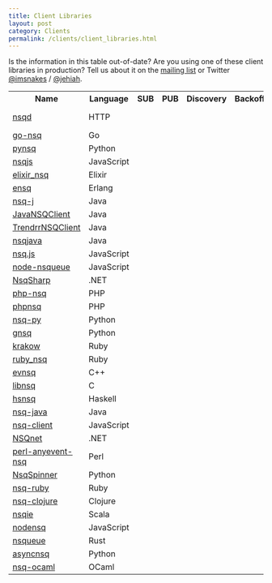 ```yaml
--- 
title: Client Libraries
layout: post
category: Clients
permalink: /clients/client_libraries.html
---
```


Is the information in this table out-of-date? Are you using one of these client libraries in
production? Tell us about it on the [mailing list][mailing_list] or Twitter [@imsnakes][imsnakes] /
[@jehiah][jehiah].

<table class="table table-bordered client-libraries">
  <tr>
    <th>Name</th>
    <th>Language</th>
    <th>SUB</th>
    <th>PUB</th>
    <th>Discovery</th>
    <th>Backoff</th>
    <th>TLS</th>
    <th>Snappy</th>
    <th>Sampling</th>
    <th>AUTH</th>
    <th>Notes</th>
  </tr>
  <tr class="success">
    <td><a href="{{ site.baseurl }}/components/nsqd.html#post-pub">nsqd</a></td>
    <td>HTTP</td>
    <td></td>
    <td><i class="fa fa-check"></i></td>
    <td></td>
    <td></td>
    <td></td>
    <td></td>
    <td></td>
    <td></td>
    <td><strong>built-in</strong></td>
  </tr>
  <tr class="success">
    <td><a href="https://github.com/nsqio/go-nsq">go-nsq</a></td>
    <td>Go</td>
    <td><i class="fa fa-check"></i></td>
    <td><i class="fa fa-check"></i></td>
    <td><i class="fa fa-check"></i></td>
    <td><i class="fa fa-check"></i></td>
    <td><i class="fa fa-check"></i></td>
    <td><i class="fa fa-check"></i></td>
    <td><i class="fa fa-check"></i></td>
    <td><i class="fa fa-check"></i></td>
    <td><strong>official</strong></td>
  </tr>
  <tr class="success">
    <td><a href="https://github.com/nsqio/pynsq">pynsq</a></td>
    <td>Python</td>
    <td><i class="fa fa-check"></i></td>
    <td><i class="fa fa-check"></i></td>
    <td><i class="fa fa-check"></i></td>
    <td><i class="fa fa-check"></i></td>
    <td><i class="fa fa-check"></i></td>
    <td><i class="fa fa-check"></i></td>
    <td><i class="fa fa-check"></i></td>
    <td><i class="fa fa-check"></i></td>
    <td><strong>official</strong></td>
  </tr>
  <tr class="success">
    <td><a href="https://github.com/dudleycarr/nsqjs">nsqjs</a></td>
    <td>JavaScript</td>
    <td><i class="fa fa-check"></i></td>
    <td><i class="fa fa-check"></i></td>
    <td><i class="fa fa-check"></i></td>
    <td><i class="fa fa-check"></i></td>
    <td><i class="fa fa-check"></i></td>
    <td><i class="fa fa-check"></i></td>
    <td><i class="fa fa-check"></i></td>
    <td><i class="fa fa-check"></i></td>
    <td><strong>official</strong></td>
  </tr>
  <tr class="success">
    <td><a href="https://github.com/wistia/elixir_nsq">elixir_nsq</a></td>
    <td>Elixir</td>
    <td><i class="fa fa-check"></i></td>
    <td><i class="fa fa-check"></i></td>
    <td><i class="fa fa-check"></i></td>
    <td><i class="fa fa-check"></i></td>
    <td><i class="fa fa-check"></i></td>
    <td></td>
    <td><i class="fa fa-check"></i></td>
    <td><i class="fa fa-check"></i></td>
    <td></td>
  </tr>
  <tr class="success">
    <td><a href="https://github.com/project-fifo/ensq">ensq</a></td>
    <td>Erlang</td>
    <td><i class="fa fa-check"></i></td>
    <td><i class="fa fa-check"></i></td>
    <td><i class="fa fa-check"></i></td>
    <td><i class="fa fa-check"></i></td>
    <td></td>
    <td></td>
    <td></td>
    <td></td>
    <td></td>
  </tr>
  <tr class="success">
    <td><a href="https://github.com/sproutsocial/nsq-j">nsq-j</a></td>
    <td>Java</td>
    <td><i class="fa fa-check"></i></td>
    <td><i class="fa fa-check"></i></td>
    <td><i class="fa fa-check"></i></td>
    <td><i class="fa fa-check"></i></td>
    <td><i class="fa fa-check"></i></td>
    <td><i class="fa fa-check"></i></td>
    <td><i class="fa fa-check"></i></td>
    <td><i class="fa fa-check"></i></td>
    <td></td>
  </tr>
  <tr class="success">
    <td><a href="https://github.com/brainlag/JavaNSQClient">JavaNSQClient</a></td>
    <td>Java</td>
    <td><i class="fa fa-check"></i></td>
    <td><i class="fa fa-check"></i></td>
    <td><i class="fa fa-check"></i></td>
    <td><i class="fa fa-check"></i></td>
    <td><i class="fa fa-check"></i></td>
    <td><i class="fa fa-check"></i></td>
    <td><i class="fa fa-check"></i></td>
    <td></td>
    <td></td>
  </tr>
  <tr class="success">
    <td><a href="https://github.com/nsqio/TrendrrNSQClient">TrendrrNSQClient</a></td>
    <td>Java</td>
    <td><i class="fa fa-check"></i></td>
    <td><i class="fa fa-check"></i></td>
    <td><i class="fa fa-check"></i></td>
    <td></td>
    <td></td>
    <td></td>
    <td></td>
    <td></td>
    <td></td>
  </tr>
  <tr class="success">
    <td><a href="https://github.com/domwong/nsqjava">nsqjava</a></td>
    <td>Java</td>
    <td><i class="fa fa-check"></i></td>
    <td><i class="fa fa-check"></i></td>
    <td></td>
    <td></td>
    <td></td>
    <td></td>
    <td></td>
    <td></td>
    <td></td>
  </tr>
  <tr class="success">
    <td><a href="https://github.com/segmentio/nsq.js">nsq.js</a></td>
    <td>JavaScript</td>
    <td><i class="fa fa-check"></i></td>
    <td><i class="fa fa-check"></i></td>
    <td><i class="fa fa-check"></i></td>
    <td></td>
    <td></td>
    <td></td>
    <td></td>
    <td></td>
    <td></td>
  </tr>
  <tr class="success">
    <td><a href="https://github.com/brianc/node-nsqueue">node-nsqueue</a></td>
    <td>JavaScript</td>
    <td><i class="fa fa-check"></i></td>
    <td><i class="fa fa-check"></i></td>
    <td></td>
    <td></td>
    <td></td>
    <td></td>
    <td></td>
    <td></td>
    <td></td>
  </tr>
  <tr class="success">
    <td><a href="https://github.com/judwhite/NsqSharp">NsqSharp</a></td>
    <td>.NET</td>
    <td><i class="fa fa-check"></i></td>
    <td><i class="fa fa-check"></i></td>
    <td><i class="fa fa-check"></i></td>
    <td><i class="fa fa-check"></i></td>
    <td><i class="fa fa-check"></i></td>
    <td></td>
    <td><i class="fa fa-check"></i></td>
    <td><i class="fa fa-check"></i></td>
    <td></td>
  </tr>
  <tr class="success">
    <td><a href="https://github.com/yunnian/php-nsq">php-nsq</a></td>
    <td>PHP</td>
    <td><i class="fa fa-check"></i></td>
    <td><i class="fa fa-check"></i></td>
    <td><i class="fa fa-check"></i></td>
    <td></td>
    <td></td>
    <td></td>
    <td></td>
    <td></td>
    <td></td>
  </tr>
  <tr class="success">
    <td><a href="https://github.com/stackerzzq/phpnsq">phpnsq</a></td>
    <td>PHP</td>
    <td><i class="fa fa-check"></i></td>
    <td><i class="fa fa-check"></i></td>
    <td><i class="fa fa-check"></i></td>
    <td></td>
    <td></td>
    <td></td>
    <td></td>
    <td></td>
    <td></td>
  </tr>
  <tr class="success">
      <td><a href="https://github.com/dlecocq/nsq-py">nsq-py</a></td>
      <td>Python</td>
      <td><i class="fa fa-check"></i></td>
      <td><i class="fa fa-check"></i></td>
      <td><i class="fa fa-check"></i></td>
      <td><i class="fa fa-check"></i></td>
      <td><i class="fa fa-check"></i></td>
      <td><i class="fa fa-check"></i></td>
      <td><i class="fa fa-check"></i></td>
      <td><i class="fa fa-check"></i></td>
      <td></td>
  </tr>
  <tr class="success">
      <td><a href="https://github.com/wtolson/gnsq">gnsq</a></td>
      <td>Python</td>
      <td><i class="fa fa-check"></i></td>
      <td><i class="fa fa-check"></i></td>
      <td><i class="fa fa-check"></i></td>
      <td><i class="fa fa-check"></i></td>
      <td><i class="fa fa-check"></i></td>
      <td><i class="fa fa-check"></i></td>
      <td><i class="fa fa-check"></i></td>
      <td><i class="fa fa-check"></i></td>
      <td></td>
  </tr>
  <tr class="success">
    <td><a href="https://github.com/chrisroberts/krakow">krakow</a></td>
    <td>Ruby</td>
    <td><i class="fa fa-check"></i></td>
    <td><i class="fa fa-check"></i></td>
    <td><i class="fa fa-check"></i></td>
    <td><i class="fa fa-check"></i></td>
    <td><i class="fa fa-check"></i></td>
    <td><i class="fa fa-check"></i></td>
    <td><i class="fa fa-check"></i></td>
    <td></td>
    <td></td>
  </tr>
  <tr class="success">
    <td><a href="https://github.com/DaDDyE/ruby_nsq">ruby_nsq</a></td>
    <td>Ruby</td>
    <td><i class="fa fa-check"></i></td>
    <td><i class="fa fa-check"></i></td>
    <td></td>
    <td><i class="fa fa-check"></i></td>
    <td></td>
    <td></td>
    <td></td>
    <td></td>
    <td></td>
  </tr>
  <tr class="success">
    <td><a href="https://github.com/Qihoo360/evpp/tree/master/apps/evnsq">evnsq</a></td>
    <td>C++</td>
    <td><i class="fa fa-check"></i></td>
    <td><i class="fa fa-check"></i></td>
    <td><i class="fa fa-check"></i></td>
    <td></td>
    <td></td>
    <td></td>
    <td></td>
    <td><i class="fa fa-check"></i></td>
    <td></td>
  </tr>
  <tr class="info">
    <td><a href="https://github.com/nsqio/libnsq">libnsq</a></td>
    <td>C</td>
    <td><i class="fa fa-check"></i></td>
    <td></td>
    <td></td>
    <td></td>
    <td></td>
    <td></td>
    <td></td>
    <td></td>
    <td><strong>official</strong></td>
  </tr>
  <tr class="info">
    <td><a href="https://github.com/gamelost/hsnsq">hsnsq</a></td>
    <td>Haskell</td>
    <td><i class="fa fa-check"></i></td>
    <td><i class="fa fa-check"></i></td>
    <td></td>
    <td></td>
    <td></td>
    <td></td>
    <td></td>
    <td></td>
    <td></td>
  </tr>
  <tr class="info">
    <td><a href="https://github.com/nsqio/nsq-java">nsq-java</a></td>
    <td>Java</td>
    <td><i class="fa fa-check"></i></td>
    <td><i class="fa fa-check"></i></td>
    <td><i class="fa fa-check"></i></td>
    <td></td>
    <td></td>
    <td></td>
    <td></td>
    <td></td>
    <td></td>
  </tr>
  <tr class="info">
    <td><a href="https://github.com/jmanero/nsq-client">nsq-client</a></td>
    <td>JavaScript</td>
    <td><i class="fa fa-check"></i></td>
    <td><i class="fa fa-check"></i></td>
    <td></td>
    <td></td>
    <td></td>
    <td></td>
    <td></td>
    <td></td>
    <td></td>
  </tr>
  <tr class="info">
    <td><a href="https://github.com/ClothesHorse/NSQnet">NSQnet</a></td>
    <td>.NET</td>
    <td><i class="fa fa-check"></i></td>
    <td><i class="fa fa-check"></i></td>
    <td><i class="fa fa-check"></i></td>
    <td></td>
    <td></td>
    <td></td>
    <td></td>
    <td></td>
    <td></td>
  </tr>
  <tr class="info">
    <td><a href="https://github.com/melo/perl-anyevent-nsq">perl-anyevent-nsq</a></td>
    <td>Perl</td>
    <td><i class="fa fa-check"></i></td>
    <td><i class="fa fa-check"></i></td>
    <td><i class="fa fa-check"></i></td>
    <td></td>
    <td></td>
    <td></td>
    <td></td>
    <td></td>
    <td></td>
  </tr>
  <tr class="info">
    <td><a href="https://github.com/dsoprea/NsqSpinner">NsqSpinner</a></td>
    <td>Python</td>
    <td><i class="fa fa-check"></i></td>
    <td><i class="fa fa-check"></i></td>
    <td><i class="fa fa-check"></i></td>
    <td><i class="fa fa-check"></i></td>
    <td><i class="fa fa-check"></i></td>
    <td><i class="fa fa-check"></i></td>
    <td><i class="fa fa-check"></i></td>
    <td></td>
    <td></td>
  </tr>
  <tr class="info">
    <td><a href="https://github.com/wistia/nsq-ruby">nsq-ruby</a></td>
    <td>Ruby</td>
    <td><i class="fa fa-check"></i></td>
    <td><i class="fa fa-check"></i></td>
    <td><i class="fa fa-check"></i></td>
    <td></td>
    <td></td>
    <td></td>
    <td></td>
    <td></td>
    <td></td>
  </tr>
  <tr class="warning">
    <td><a href="https://github.com/thieman/nsq-clojure">nsq-clojure</a></td>
    <td>Clojure</td>
    <td></td>
    <td></td>
    <td></td>
    <td></td>
    <td></td>
    <td></td>
    <td></td>
    <td></td>
    <td></td>
  </tr>
  <tr class="warning">
    <td><a href="https://github.com/anvie/nsqie">nsqie</a></td>
    <td>Scala</td>
    <td><i class="fa fa-check"></i></td>
    <td></td>
    <td><i class="fa fa-check"></i></td>
    <td></td>
    <td></td>
    <td></td>
    <td></td>
    <td></td>
    <td></td>
  </tr>
  <tr class="warning">
    <td><a href="https://github.com/phillro/nodensq">nodensq</a></td>
    <td>JavaScript</td>
    <td><i class="fa fa-check"></i></td>
    <td><i class="fa fa-check"></i></td>
    <td></td>
    <td></td>
    <td></td>
    <td></td>
    <td></td>
    <td></td>
    <td></td>
  </tr>
  <tr class="warning">
    <td><a href="https://github.com/wisespace-io/nsqueue">nsqueue</a></td>
    <td>Rust</td>
    <td><i class="fa fa-check"></i></td>
    <td><i class="fa fa-check"></i></td>
    <td></td>
    <td></td>
    <td></td>
    <td></td>
    <td></td>
    <td></td>
    <td></td>
  </tr>  
  <tr class="warning">
    <td><a href="https://github.com/aohan237/asyncnsq">asyncnsq</a></td>
    <td>Python</td>
    <td><i class="fa fa-check"></i></td>
    <td><i class="fa fa-check"></i></td>
    <td></td>
    <td></td>
    <td></td>
    <td></td>
    <td></td>
    <td></td>
    <td></td>
  </tr>
  <tr class="warning">
    <td><a href="https://github.com/ryanslade/nsq-ocaml">nsq-ocaml</a></td>
    <td>OCaml</td>
    <td><i class="fa fa-check"></i></td>
    <td><i class="fa fa-check"></i></td>
    <td><i class="fa fa-check"></i></td>
    <td><i class="fa fa-check"></i></td>
    <td></td>
    <td></td>
    <td></td>
    <td></td>
    <td></td>
  </tr>
</table>

[mailing_list]: https://groups.google.com/forum/#!forum/nsq-users
[imsnakes]: https://twitter.com/imsnakes
[jehiah]: https://twitter.com/jehiah
